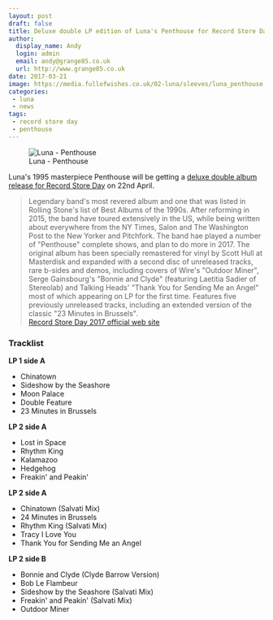 ```yaml
---
layout: post
draft: false
title: Deluxe double LP edition of Luna's Penthouse for Record Store Day 2017
author:
  display_name: Andy
  login: admin
  email: andy@grange85.co.uk
  url: http://www.grange85.co.uk
date: 2017-03-21
image: https://media.fullofwishes.co.uk/02-luna/sleeves/luna_penthouse.jpg
categories:
 - luna
 - news
tags:
 - record store day
 - penthouse
---
```

<figure class="caption aligncenter"><img src="https://media.fullofwishes.co.uk/02-luna/sleeves/luna_penthouse.jpg" alt="Luna - Penthouse" /><figcaption class="caption-text">Luna - Penthouse</figcaption></figure>
<p class="lead">Luna's 1995 masterpiece Penthouse will be getting a <a href="http://www.recordstoreday.com/SpecialRelease/9315">deluxe double album release for Record Store Day</a> on 22nd April.</p>

<blockquote>Legendary band's most revered album and one that was listed in Rolling Stone's list of Best Albums of the 1990s. After reforming in 2015, the band have toured extensively in the US, while being written about everywhere from the NY Times, Salon and The Washington Post to the New Yorker and Pitchfork. The band hae played a number of "Penthouse" complete shows, and plan to do more in 2017. The original album has been specially remastered for vinyl by Scott Hull at Masterdisk and expanded with a second disc of unreleased tracks, rare b-sides and demos, including covers of Wire's "Outdoor Miner", Serge Gainsbourg's "Bonnie and Clyde" (featuring Laetitia Sadier of Stereolab) and Talking Heads' "Thank You for Sending Me an Angel" most of which appearing on LP for the first time. Features five previously unreleased tracks, including an extended version of the classic "23 Minutes in Brussels".
<footer><a href="http://www.recordstoreday.com/SpecialRelease/9315">Record Store Day 2017 official web site</a></footer>
</blockquote>

<h3>Tracklist</h3>
<strong>LP 1 side A</strong>
<ul>
<li>Chinatown </li>
<li>Sideshow by the Seashore</li>
<li>Moon Palace </li>
<li>Double Feature </li>
<li>23 Minutes in Brussels </li>
</ul>
<strong>LP 2 side A</strong>
<ul>
<li>Lost in Space</li>
<li>Rhythm King</li>
<li>Kalamazoo</li>
<li>Hedgehog</li>
<li>Freakin' and Peakin' </li>
</ul>
<strong>LP 2 side A</strong>
<ul>
<li>Chinatown (Salvati Mix)</li>
<li>24 Minutes in Brussels </li>
<li>Rhythm King (Salvati Mix)</li>
<li>Tracy I Love You</li>
<li>Thank You for Sending Me an Angel  </li>
</ul>
<strong>LP 2 side B</strong>
<ul>
<li>Bonnie and Clyde (Clyde Barrow Version)</li>
<li>Bob Le Flambeur</li>
<li>Sideshow by the Seashore (Salvati Mix)</li>
<li>Freakin' and Peakin' (Salvati Mix)</li>
<li>Outdoor Miner </li>
</ul>
